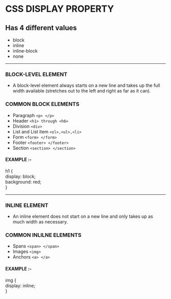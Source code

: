 # CSS DISPLAY PROPERTY

## Has 4 different values

- block
- inline 
- inline-block
- none 
<hr>

### BLOCK-LEVEL ELEMENT

- A block-level element always starts on a new line and takes up the full width available (stretches out to the left and right as far as it can). 



### COMMON BLOCK ELEMENTS
- Paragraph `<p> </p>`
- Header `<h1> through <h6>`
- Division `<div>`
- List and List item `<ol>,<ul>,<li>`
- Form `<form> </form>`
- Footer `<footer> </footer>`
- Section `<section> </section>`

#### EXAMPLE :- 

h1 { <br>
  display: block; <br>
  background: red; <br>
} 
<hr>

### INLINE ELEMENT

- An inline element does not start on a new line and only takes up as much width as necessary.

### COMMON INLILNE ELEMENTS
- Spans `<span> </span>`
- Images `<img>`
- Anchors `<a> </a>`

#### EXAMPLE :- 
img { <br>
   display: inline; <br>
} <br>


